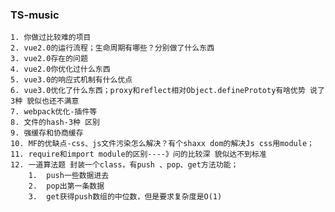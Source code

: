### TS-music
    1. 你做过比较难的项目
    2. vue2.0的运行流程；生命周期有哪些？分别做了什么东西
    3. vue2.0存在的问题
    4. vue2.0你优化过什么东西
    5. vue3.0的响应式机制有什么优点
    6. vue3.0优化了什么东西；proxy和reflect相对Object.definePrototy有啥优势 说了3种 貌似也还不满意
    7. webpack优化-插件等
    8. 文件的hash-3种 区别
    9. 强缓存和协商缓存
    10. MF的优缺点-css、js文件污染怎么解决？有个shaxx dom的解决Js css用module；
    11. require和import module的区别----》问的比较深 貌似达不到标准
    12. 一道算法题 封装一个class，有push 、pop、get方法功能；
        1.  push一些数据进去
        2.  pop出第一条数据
        3.  get获得push数组的中位数，但是要求复杂度是O(1)
